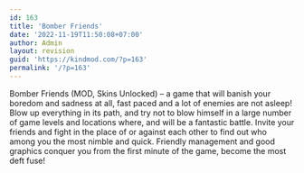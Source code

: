 ```yaml
---
id: 163
title: 'Bomber Friends'
date: '2022-11-19T11:50:08+07:00'
author: Admin
layout: revision
guid: 'https://kindmod.com/?p=163'
permalink: '/?p=163'
---
```


Bomber Friends (MOD, Skins Unlocked) – a game that will banish your boredom and sadness at all, fast paced and a lot of enemies are not asleep! Blow up everything in its path, and try not to blow himself in a large number of game levels and locations where, and will be a fantastic battle. Invite your friends and fight in the place of or against each other to find out who among you the most nimble and quick. Friendly management and good graphics conquer you from the first minute of the game, become the most deft fuse!